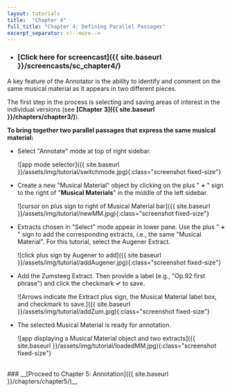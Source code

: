 ```yaml
---
layout: tutorials
title:  "Chapter 4"
full_title: "Chapter 4: Defining Parallel Passages"
excerpt_separator: <!--more-->
---
```

* ### __[Click here for screencast]({{ site.baseurl }}/screencasts/sc_chapter4/)__

A key feature of the Annotator is the ability to identify and comment on the same musical material as it appears in two different pieces. 

The first step in the process is selecting and saving areas of interest in the individual versions
(see&nbsp;__[Chapter 3]({{ site.baseurl }}/chapters/chapter3/)__).

**To bring together two parallel passages that express the same musical material:**

* Select "Annotate" mode at top of right sidebar.

    ![app mode selector]({{ site.baseurl }}/assets/img/tutorial/switchmode.jpg){:class="screenshot fixed-size"}


* Create a new "Musical Material" object by clicking on the plus " __+__ " sign to the right of "__Musical Materials__" in the middle of the left sidebar.

    ![cursor on plus sign to right of Musical Material bar]({{ site.baseurl }}/assets/img/tutorial/newMM.jpg){:class="screenshot fixed-size"}


* Extracts chosen in "Select" mode appear in lower pane. Use the plus " __+__ " sign to add the corresponding extracts, i.e., the same "Musical Material". For this tutorial, select the Augener Extract.

    ![click plus sign by Augener to add]({{ site.baseurl }}/assets/img/tutorial/addAugener.jpg){:class="screenshot fixed-size"}

* Add the Zumsteeg Extract. Then provide a label (e.g., "Op.92 first phrase") and click the checkmark __✓__ to save.

    ![Arrows indicate the Extract plus sign, the Musical Material label box, and checkmark to save.]({{ site.baseurl }}/assets/img/tutorial/addZum.jpg){:class="screenshot fixed-size"}

* The selected Musical Material is ready for annotation.

    ![app displaying a Musical Material object and two extracts]({{ site.baseurl }}/assets/img/tutorial/loadedMM.jpg){:class="screenshot fixed-size"}

<br>
### __[Proceed to Chapter 5: Annotation]({{ site.baseurl }}/chapters/chapter5/)__
